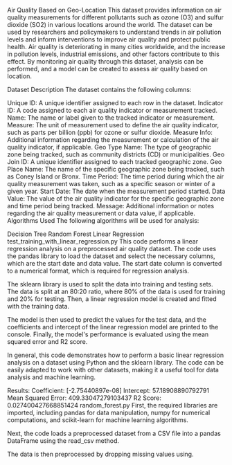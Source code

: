 Air Quality Based on Geo-Location
This dataset provides information on air quality measurements for different pollutants such as ozone (O3) and sulfur dioxide (SO2) in various locations around the world. The dataset can be used by researchers and policymakers to understand trends in air pollution levels and inform interventions to improve air quality and protect public health. Air quality is deteriorating in many cities worldwide, and the increase in pollution levels, industrial emissions, and other factors contribute to this effect. By monitoring air quality through this dataset, analysis can be performed, and a model can be created to assess air quality based on location.

Dataset Description
The dataset contains the following columns:

Unique ID: A unique identifier assigned to each row in the dataset.
Indicator ID: A code assigned to each air quality indicator or measurement tracked.
Name: The name or label given to the tracked indicator or measurement.
Measure: The unit of measurement used to define the air quality indicator, such as parts per billion (ppb) for ozone or sulfur dioxide.
Measure Info: Additional information regarding the measurement or calculation of the air quality indicator, if applicable.
Geo Type Name: The type of geographic zone being tracked, such as community districts (CD) or municipalities.
Geo Join ID: A unique identifier assigned to each tracked geographic zone.
Geo Place Name: The name of the specific geographic zone being tracked, such as Coney Island or Bronx.
Time Period: The time period during which the air quality measurement was taken, such as a specific season or winter of a given year.
Start Date: The date when the measurement period started.
Data Value: The value of the air quality indicator for the specific geographic zone and time period being tracked.
Message: Additional information or notes regarding the air quality measurement or data value, if applicable.
Algorithms Used
The following algorithms will be used for analysis:

Decision Tree
Random Forest
Linear Regression
test_training_with_linear_regression.py
This code performs a linear regression analysis on a preprocessed air quality dataset. The code uses the pandas library to load the dataset and select the necessary columns, which are the start date and data value. The start date column is converted to a numerical format, which is required for regression analysis.

The sklearn library is used to split the data into training and testing sets. The data is split at an 80:20 ratio, where 80% of the data is used for training and 20% for testing. Then, a linear regression model is created and fitted with the training data.

The model is then used to predict the values for the test data, and the coefficients and intercept of the linear regression model are printed to the console. Finally, the model's performance is evaluated using the mean squared error and R2 score.

In general, this code demonstrates how to perform a basic linear regression analysis on a dataset using Python and the sklearn library. The code can be easily adapted to work with other datasets, making it a useful tool for data analysis and machine learning.

Results:
Coefficient: [-2.75440897e-08]
Intercept: 57.18908890792791
Mean Squared Error: 409.33047279103437
R2 Score: 0.027400427668851424
random_forest.py
First, the required libraries are imported, including pandas for data manipulation, numpy for numerical computations, and scikit-learn for machine learning algorithms.

Next, the code loads a preprocessed dataset from a CSV file into a pandas DataFrame using the read_csv method.

The data is then preprocessed by dropping missing values using.
